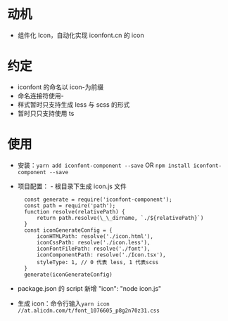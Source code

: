 # 动机

- 组件化 Icon，自动化实现 iconfont.cn 的 icon

# 约定

- iconfont 的命名以 icon-为前缀
- 命名连接符使用-
- 样式暂时只支持生成 less 与 scss 的形式
- 暂时只只支持使用 ts

# 使用

- 安装：`yarn add iconfont-component --save` OR `npm install iconfont-component --save`

- 项目配置： - 根目录下生成 icon.js 文件
  ```
    const generate = require('iconfont-component');
    const path = require('path');
    function resolve(relativePath) {
        return path.resolve(\_\_dirname, `./${relativePath}`)
    }
    const iconGenerateConfig = {
        iconHTMLPath: resolve('./icon.html'),
        iconCssPath: resolve('./icon.less'),
        iconFontFilePath: resolve('./font'),
        iconComponentPath: resolve('./Icon.tsx'),
        styleType: 1, // 0 代表 less, 1 代表scss
    }
    generate(iconGenerateConfig)
  ```
- package.json 的 script 新增 "icon": "node icon.js"
- 生成 icon：命令行输入`yarn icon //at.alicdn.com/t/font_1076605_p8g2n70z31.css`

